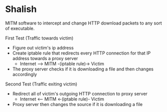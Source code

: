 # Shalish
MITM software to intercept and change HTTP download packets to any sort of executable.

First Test (Traffic towards victim)
- Figure out victim's ip address
- Create iptable rule that redirects every HTTP connection for that IP address towards a proxy server
  - Internet --> MITM -(iptable rule)-> Victim
- The proxy server checks if it is downloading a file and then changes accordingly

Second Test (Traffic exiting victim)
- Redirect all of victim's outgoing HTTP connection to proxy server
  - Internet <-- MITM <-(iptable rule)- Victim
- Proxy server then changes the source if it is downloading a file

